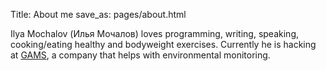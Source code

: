 Title: About me
save_as: pages/about.html


Ilya Mochalov (Илья Мочалов) loves programming, writing, speaking, cooking/eating healthy and bodyweight exercises. Currently he is hacking at [GAMS](https://www.measureofquality.com), a company that helps with environmental monitoring.
